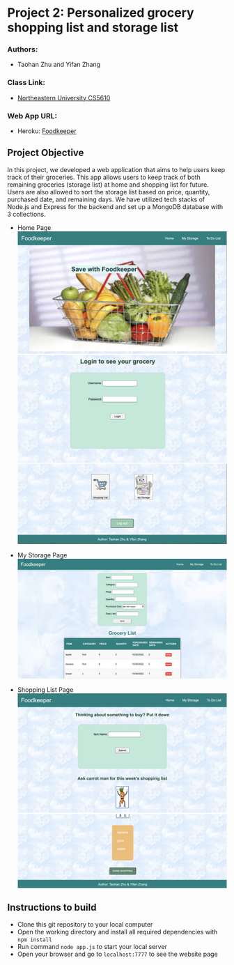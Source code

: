 # Project 2: Personalized grocery shopping list and storage list

### Authors:

- Taohan Zhu and Yifan Zhang

### Class Link:

- [Northeastern University CS5610](https://johnguerra.co/lectures/webDevelopment_fall2022/)

### Web App URL:

- Heroku: [Foodkeeper](https://foodkeeper-cs5610.herokuapp.com/)

## Project Objective

In this project, we developed a web application that aims to help users keep track of their groceries. This app allows users to keep track of both remaining groceries (storage list) at home and shopping list for future. Users are also allowed to sort the storage list based on price, quantity, purchased date, and remaining days. We have utilized tech stacks of Node.js and Express for the backend and set up a MongoDB database with 3 collections.

- Home Page
  ![Home Page](./public/images/homepage.png)
  ![Home Page](./public/images/home-2.png)
  ![Home Page](./public/images/home-3.png)

- My Storage Page
  ![storage Page](./public/images/storage.png)

- Shopping List Page
  ![list Page](./public/images/list.png)
  ![list Page](./public/images/list2.png)

## Instructions to build

- Clone this git repository to your local computer
- Open the working directory and install all required dependencies with `npm install`
- Run command `node app.js` to start your local server
- Open your browser and go to `localhost:7777` to see the website page
